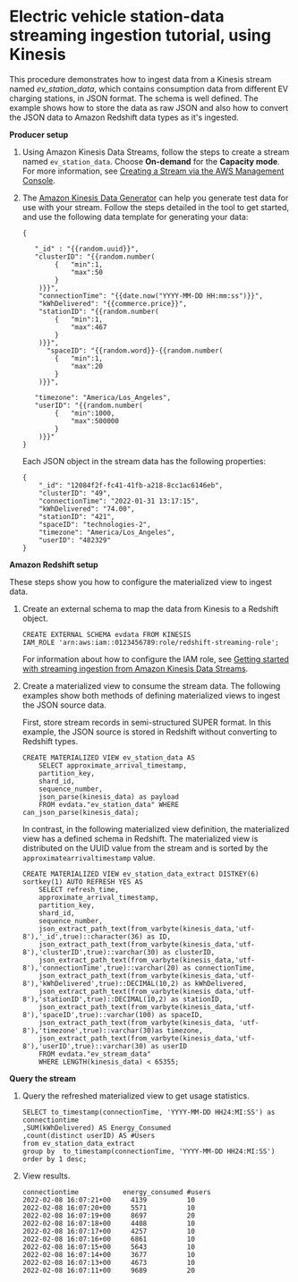 # Electric vehicle station\-data streaming ingestion tutorial, using Kinesis<a name="materialized-view-streaming-ingestion-example-station-data"></a>

This procedure demonstrates how to ingest data from a Kinesis stream named *ev\_station\_data*, which contains consumption data from different EV charging stations, in JSON format\. The schema is well defined\. The example shows how to store the data as raw JSON and also how to convert the JSON data to Amazon Redshift data types as it's ingested\.

**Producer setup**

1. Using Amazon Kinesis Data Streams, follow the steps to create a stream named `ev_station_data`\. Choose **On\-demand** for the **Capacity mode**\. For more information, see [Creating a Stream via the AWS Management Console](https://docs.aws.amazon.com/streams/latest/dev/how-do-i-create-a-stream.html)\.

1. The [Amazon Kinesis Data Generator](https://awslabs.github.io/amazon-kinesis-data-generator/web/producer.html?) can help you generate test data for use with your stream\. Follow the steps detailed in the tool to get started, and use the following data template for generating your data:

   ```
   {
       
      "_id" : "{{random.uuid}}",
      "clusterID": "{{random.number(
           {   "min":1,
               "max":50
           }
       )}}", 
       "connectionTime": "{{date.now("YYYY-MM-DD HH:mm:ss")}}",
       "kWhDelivered": "{{commerce.price}}",
       "stationID": "{{random.number(
           {   "min":1,
               "max":467
           }
       )}}",
         "spaceID": "{{random.word}}-{{random.number(
           {   "min":1,
               "max":20
           }
       )}}",
    
      "timezone": "America/Los_Angeles",
      "userID": "{{random.number(
           {   "min":1000,
               "max":500000
           }
       )}}"
   }
   ```

    Each JSON object in the stream data has the following properties: 

   ```
   {
       "_id": "12084f2f-fc41-41fb-a218-8cc1ac6146eb",
       "clusterID": "49",
       "connectionTime": "2022-01-31 13:17:15",
       "kWhDelivered": "74.00",
       "stationID": "421",
       "spaceID": "technologies-2",
       "timezone": "America/Los_Angeles",
       "userID": "482329"
   }
   ```

**Amazon Redshift setup**

These steps show you how to configure the materialized view to ingest data\.

1. Create an external schema to map the data from Kinesis to a Redshift object\.

   ```
   CREATE EXTERNAL SCHEMA evdata FROM KINESIS
   IAM_ROLE 'arn:aws:iam::0123456789:role/redshift-streaming-role';
   ```

   For information about how to configure the IAM role, see [Getting started with streaming ingestion from Amazon Kinesis Data Streams](materialized-view-streaming-ingestion-getting-started.md)\.

1. Create a materialized view to consume the stream data\. The following examples show both methods of defining materialized views to ingest the JSON source data\.

   First, store stream records in semi\-structured SUPER format\. In this example, the JSON source is stored in Redshift without converting to Redshift types\.

   ```
   CREATE MATERIALIZED VIEW ev_station_data AS
       SELECT approximate_arrival_timestamp,
       partition_key,
       shard_id,
       sequence_number,
       json_parse(kinesis_data) as payload
       FROM evdata."ev_station_data" WHERE can_json_parse(kinesis_data);
   ```

    In contrast, in the following materialized view definition, the materialized view has a defined schema in Redshift\. The materialized view is distributed on the UUID value from the stream and is sorted by the `approximatearrivaltimestamp` value\.

   ```
   CREATE MATERIALIZED VIEW ev_station_data_extract DISTKEY(6) sortkey(1) AUTO REFRESH YES AS
       SELECT refresh_time,
       approximate_arrival_timestamp,
       partition_key,
       shard_id,
       sequence_number,
       json_extract_path_text(from_varbyte(kinesis_data,'utf-8'),'_id',true)::character(36) as ID,
       json_extract_path_text(from_varbyte(kinesis_data,'utf-8'),'clusterID',true)::varchar(30) as clusterID,
       json_extract_path_text(from_varbyte(kinesis_data,'utf-8'),'connectionTime',true)::varchar(20) as connectionTime,
       json_extract_path_text(from_varbyte(kinesis_data,'utf-8'),'kWhDelivered',true)::DECIMAL(10,2) as kWhDelivered,
       json_extract_path_text(from_varbyte(kinesis_data,'utf-8'),'stationID',true)::DECIMAL(10,2) as stationID,
       json_extract_path_text(from_varbyte(kinesis_data,'utf-8'),'spaceID',true)::varchar(100) as spaceID,
       json_extract_path_text(from_varbyte(kinesis_data, 'utf-8'),'timezone',true)::varchar(30)as timezone,
       json_extract_path_text(from_varbyte(kinesis_data,'utf-8'),'userID',true)::varchar(30) as userID
       FROM evdata."ev_stream_data"
       WHERE LENGTH(kinesis_data) < 65355;
   ```

**Query the stream**

1. Query the refreshed materialized view to get usage statistics\.

   ```
   SELECT to_timestamp(connectionTime, 'YYYY-MM-DD HH24:MI:SS') as connectiontime
   ,SUM(kWhDelivered) AS Energy_Consumed 
   ,count(distinct userID) AS #Users
   from ev_station_data_extract
   group by  to_timestamp(connectionTime, 'YYYY-MM-DD HH24:MI:SS')
   order by 1 desc;
   ```

1. View results\.

   ```
   connectiontime	        energy_consumed	#users
   2022-02-08 16:07:21+00	  4139	        10
   2022-02-08 16:07:20+00	  5571	        10
   2022-02-08 16:07:19+00	  8697	        20
   2022-02-08 16:07:18+00	  4408	        10
   2022-02-08 16:07:17+00	  4257	        10
   2022-02-08 16:07:16+00	  6861	        10
   2022-02-08 16:07:15+00	  5643	        10
   2022-02-08 16:07:14+00	  3677	        10
   2022-02-08 16:07:13+00	  4673	        10
   2022-02-08 16:07:11+00	  9689	        20
   ```